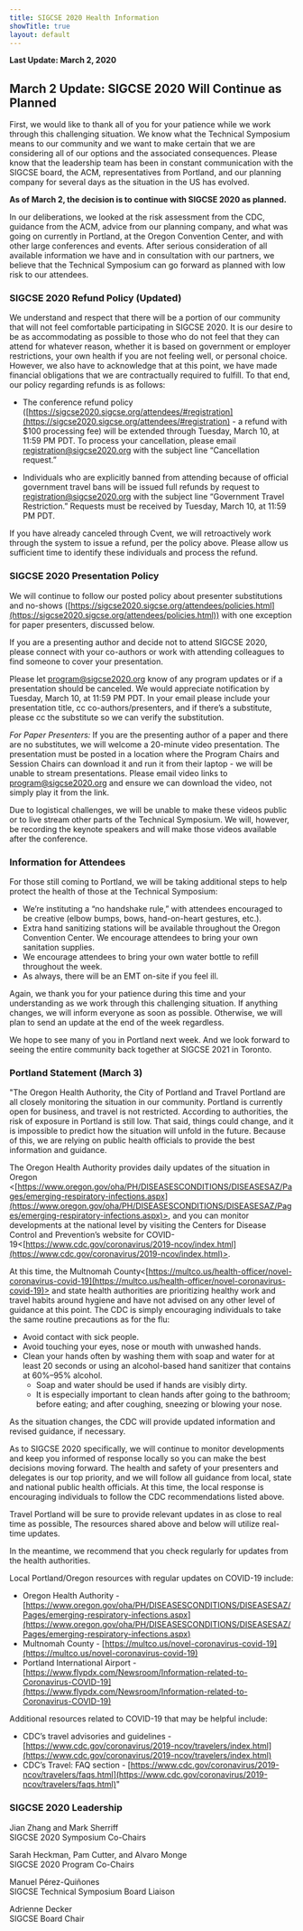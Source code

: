 ```yaml
---
title: SIGCSE 2020 Health Information
showTitle: true
layout: default
---
```


**Last Update: March 2, 2020**


## March 2 Update: SIGCSE 2020 Will Continue as Planned

First, we would like to thank all of you for your patience while we work through this challenging situation.  We know what the Technical Symposium means to our community and we want to make certain that we are considering all of our options and the associated consequences.  Please know that the leadership team has been in constant communication with the SIGCSE board, the ACM, representatives from Portland, and our planning company for several days as the situation in the US has evolved.

**As of March 2, the decision is to continue with SIGCSE 2020 as planned.**

In our deliberations, we looked at the risk assessment from the CDC, guidance from the ACM, advice from our planning company, and what was going on currently in Portland, at the Oregon Convention Center, and with other large conferences and events.  After serious consideration of all available information we have and in consultation with our partners, we believe that the Technical Symposium can go forward as planned with low risk to our attendees.  

### SIGCSE 2020 Refund Policy (Updated)
We understand and respect that there will be a portion of our community that will not feel comfortable participating in SIGCSE 2020.  It is our desire to be as accommodating as possible to those who do not feel that they can attend for whatever reason, whether it is based on government or employer restrictions, your own health if you are not feeling well, or personal choice.  However, we also have to acknowledge that at this point, we have made financial obligations that we are contractually required to fulfill.  To that end, our policy regarding refunds is as follows:

- The conference refund policy ([https://sigcse2020.sigcse.org/attendees/#registration](https://sigcse2020.sigcse.org/attendees/#registration) - a refund with $100 processing fee) will be extended through Tuesday, March 10, at 11:59 PM PDT.  To process your cancellation, please email [registration@sigcse2020.org](registration@sigcse2020.org) with the subject line “Cancellation request.”

- Individuals who are explicitly banned from attending because of official government travel bans will be issued full refunds by request to [registration@sigcse2020.org](registration@sigcse2020.org) with the subject line “Government Travel Restriction.”  Requests must be received by Tuesday, March 10, at 11:59 PM PDT.

If you have already canceled through Cvent, we will retroactively work through the system to issue a refund, per the policy above.  Please allow us sufficient time to identify these individuals and process the refund.

### SIGCSE 2020 Presentation Policy
We will continue to follow our posted policy about presenter substitutions and no-shows ([https://sigcse2020.sigcse.org/attendees/policies.html](https://sigcse2020.sigcse.org/attendees/policies.html)) with one exception for paper presenters, discussed below.

If you are a presenting author and decide not to attend SIGCSE 2020, please connect with your co-authors or work with attending colleagues to find someone to cover your presentation. 

Please let [program@sigcse2020.org](mailto:program@sigcse2020.org) know of any program updates or if a presentation should be canceled. We would appreciate notification by Tuesday, March 10, at 11:59 PM PDT.  In your email please include your presentation title, cc co-authors/presenters, and if there’s a substitute, please cc the substitute so we can verify the substitution.  

*For Paper Presenters:* If you are the presenting author of a paper and there are no substitutes, we will welcome a 20-minute video presentation.  The presentation must be posted in a location where the Program Chairs and Session Chairs can download it and run it from their laptop - we will be unable to stream presentations.  Please email video links to [program@sigcse2020.org](mailto:program@sigcse2020.org) and ensure we can download the video, not simply play it from the link.

Due to logistical challenges, we will be unable to make these videos public or to live stream other parts of the Technical Symposium.  We will, however, be recording the keynote speakers and will make those videos available after the conference. 

### Information for Attendees
For those still coming to Portland, we will be taking additional steps to help protect the health of those at the Technical Symposium:

- We’re instituting a “no handshake rule,” with attendees encouraged to be creative (elbow bumps, bows, hand-on-heart gestures, etc.).
- Extra hand sanitizing stations will be available throughout the Oregon Convention Center.  We encourage attendees to bring your own sanitation supplies.
- We encourage attendees to bring your own water bottle to refill throughout the week.
- As always, there will be an EMT on-site if you feel ill.

Again, we thank you for your patience during this time and your understanding as we work through this challenging situation.  If anything changes, we will inform everyone as soon as possible.  Otherwise, we will plan to send an update at the end of the week regardless.

We hope to see many of you in Portland next week.  And we look forward to seeing the entire community back together at SIGCSE 2021 in Toronto.


### Portland Statement (March 3)

"The Oregon Health Authority, the City of Portland and Travel Portland are all closely monitoring the situation in our community. Portland is currently open for business, and travel is not restricted. According to authorities, the risk of exposure in Portland is still low. That said, things could change, and it is impossible to predict how the situation will unfold in the future. Because of this, we are relying on public health officials to provide the best information and guidance.

The Oregon Health Authority provides daily updates of the situation in Oregon <[https://www.oregon.gov/oha/PH/DISEASESCONDITIONS/DISEASESAZ/Pages/emerging-respiratory-infections.aspx](https://www.oregon.gov/oha/PH/DISEASESCONDITIONS/DISEASESAZ/Pages/emerging-respiratory-infections.aspx)>, and you can monitor developments at the national level by visiting the Centers for Disease Control and Prevention’s website for COVID-19<[https://www.cdc.gov/coronavirus/2019-ncov/index.html](https://www.cdc.gov/coronavirus/2019-ncov/index.html)>.

At this time, the Multnomah County<[https://multco.us/health-officer/novel-coronavirus-covid-19](https://multco.us/health-officer/novel-coronavirus-covid-19)> and state health authorities are prioritizing healthy work and travel habits around hygiene and have not advised on any other level of guidance at this point. The CDC is simply encouraging individuals to take the same routine precautions as for the flu:

  *   Avoid contact with sick people.
  *   Avoid touching your eyes, nose or mouth with unwashed hands.
  *   Clean your hands often by washing them with soap and water for at least 20 seconds or using an alcohol-based hand sanitizer that contains at 60%–95% alcohol.
      *   Soap and water should be used if hands are visibly dirty.
      *   It is especially important to clean hands after going to the bathroom; before eating; and after coughing, sneezing or blowing your nose.

As the situation changes, the CDC will provide updated information and revised guidance, if necessary.

As to SIGCSE 2020 specifically, we will continue to monitor developments and keep you informed of response locally so you can make the best decisions moving forward. The health and safety of your presenters and delegates is our top priority, and we will follow all guidance from local, state and national public health officials. At this time, the local response is encouraging individuals to follow the CDC recommendations listed above.

Travel Portland will be sure to provide relevant updates in as close to real time as possible, The resources shared above and below will utilize real-time updates.

In the meantime, we recommend that you check regularly for updates from the health authorities.

Local Portland/Oregon resources with regular updates on COVID-19 include:

  *   Oregon Health Authority - [https://www.oregon.gov/oha/PH/DISEASESCONDITIONS/DISEASESAZ/Pages/emerging-respiratory-infections.aspx](https://www.oregon.gov/oha/PH/DISEASESCONDITIONS/DISEASESAZ/Pages/emerging-respiratory-infections.aspx)
  *   Multnomah County - [https://multco.us/novel-coronavirus-covid-19](https://multco.us/novel-coronavirus-covid-19)
  *   Portland International Airport - [https://www.flypdx.com/Newsroom/Information-related-to-Coronavirus-COVID-19](https://www.flypdx.com/Newsroom/Information-related-to-Coronavirus-COVID-19)

Additional resources related to COVID-19 that may be helpful include:

  *   CDC’s travel advisories and guidelines - [https://www.cdc.gov/coronavirus/2019-ncov/travelers/index.html](https://www.cdc.gov/coronavirus/2019-ncov/travelers/index.html)
  *   CDC’s Travel: FAQ section - [https://www.cdc.gov/coronavirus/2019-ncov/travelers/faqs.html](https://www.cdc.gov/coronavirus/2019-ncov/travelers/faqs.html)"


### SIGCSE 2020 Leadership

Jian Zhang and Mark Sherriff<br>
SIGCSE 2020 Symposium Co-Chairs

Sarah Heckman, Pam Cutter, and Alvaro Monge<br>
SIGCSE 2020 Program Co-Chairs

Manuel Pérez-Quiñones<br>
SIGCSE Technical Symposium Board Liaison

Adrienne Decker<br>
SIGCSE Board Chair


